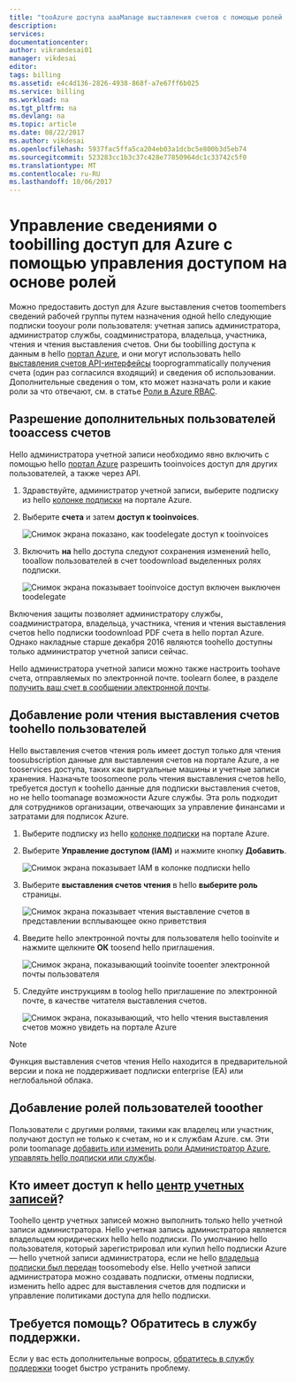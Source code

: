 ```yaml
---
title: "tooAzure доступа aaaManage выставления счетов с помощью ролей | Документы Microsoft"
description: 
services: 
documentationcenter: 
author: vikramdesai01
manager: vikdesai
editor: 
tags: billing
ms.assetid: e4c4d136-2826-4938-868f-a7e67ff6b025
ms.service: billing
ms.workload: na
ms.tgt_pltfrm: na
ms.devlang: na
ms.topic: article
ms.date: 08/22/2017
ms.author: vikdesai
ms.openlocfilehash: 5937fac5ffa5ca204eb03a1dcbc5e800b3d5eb74
ms.sourcegitcommit: 523283cc1b3c37c428e77850964dc1c33742c5f0
ms.translationtype: MT
ms.contentlocale: ru-RU
ms.lasthandoff: 10/06/2017
---
```

# <a name="manage-access-toobilling-information-for-azure-using-role-based-access-control"></a>Управление сведениями о toobilling доступ для Azure с помощью управления доступом на основе ролей

Можно предоставить доступ для Azure выставления счетов toomembers сведений рабочей группы путем назначения одной hello следующие подписки tooyour роли пользователя: учетная запись администратора, администратор службы, соадминистратора, владельца, участника, чтения и чтения выставления счетов. Они бы toobilling доступа к данным в hello [портал Azure](https://portal.azure.com/), и они могут использовать hello [выставления счетов API-интерфейсы](billing-usage-rate-card-overview.md) tooprogrammatically получения счета (один раз согласился входящий) и сведения об использовании. Дополнительные сведения о том, кто может назначать роли и какие роли за что отвечают, см. в статье [Роли в Azure RBAC](../active-directory/role-based-access-built-in-roles.md).

## <a name="opt-in"></a>Разрешение дополнительных пользователей tooaccess счетов

Hello администратора учетной записи необходимо явно включить с помощью hello [портал Azure](https://portal.azure.com/) разрешить tooinvoices доступ для других пользователей, а также через API.

1. Здравствуйте, администратор учетной записи, выберите подписку из hello [колонке подписки](https://portal.azure.com/#blade/Microsoft_Azure_Billing/SubscriptionsBlade) на портале Azure.

1. Выберите **счета** и затем **доступ к tooinvoices**.

    ![Снимок экрана показано, как toodelegate доступ к tooinvoices](./media/billing-manage-access/AA-optin.png)

1. Включить **на** hello доступа следуют сохранения изменений hello, tooallow пользователей в счет toodownload выделенных ролях подписки.

    ![Снимок экрана показывает tooinvoice доступ включен выключен toodelegate](./media/billing-manage-access/AA-optinAllow.png)

Включения защиты позволяет администратору службы, соадминистратора, владельца, участника, чтения и чтения выставления счетов hello подписки toodownload PDF счета в hello портал Azure. Однако накладные старше декабря 2016 являются toohello доступны только администратор учетной записи сейчас.

Hello администратора учетной записи можно также настроить toohave счета, отправляемых по электронной почте. toolearn более, в разделе [получить ваш счет в сообщении электронной почты](billing-download-azure-invoice-daily-usage-date.md).

## <a name="adding-users-toohello-billing-reader-role"></a>Добавление роли чтения выставления счетов toohello пользователей

Hello выставления счетов чтения роль имеет доступ только для чтения toosubscription данные для выставления счетов на портале Azure, а не tooservices доступа, таких как виртуальные машины и учетные записи хранения. Назначьте toosomeone роль чтения выставления счетов hello, требуется доступ к toohello данные для подписки выставления счетов, но не hello toomanage возможности Azure службы. Эта роль подходит для сотрудников организации, отвечающих за управление финансами и затратами для подписок Azure.

1. Выберите подписку из hello [колонке подписки](https://portal.azure.com/#blade/Microsoft_Azure_Billing/SubscriptionsBlade) на портале Azure.

1. Выберите **Управление доступом (IAM)** и нажмите кнопку **Добавить**.

    ![Снимок экрана показывает IAM в колонке подписки hello](./media/billing-manage-access/select-iam.PNG)

1. Выберите **выставления счетов чтения** в hello **выберите роль** страницы.

    ![Снимок экрана показывает чтения выставление счетов в представлении всплывающее окно приветствия](./media/billing-manage-access/select-roles.PNG)

1. Введите hello электронной почты для пользователя hello tooinvite и нажмите щелкните **ОК** toosend hello приглашения.

    ![Снимок экрана, показывающий tooinvite tooenter электронной почты пользователя](./media/billing-manage-access/add-user.PNG)

1. Следуйте инструкциям в toolog hello приглашение по электронной почте, в качестве читателя выставления счетов.

    ![Снимок экрана, показывающий, что hello чтения выставления счетов можно увидеть на портале Azure](./media/billing-manage-access/billing-reader-view.png)

> [!NOTE]
> Функция выставления счетов чтения Hello находится в предварительной версии и пока не поддерживает подписки enterprise (EA) или неглобальной облака.

## <a name="adding-users-tooother-roles"></a>Добавление ролей пользователей tooother

Пользователи с другими ролями, такими как владелец или участник, получают доступ не только к счетам, но и к службам Azure. см. Эти роли toomanage [добавить или изменить роли Администратор Azure, управлять hello подписки или службы](billing-add-change-azure-subscription-administrator.md).

## <a name="who-can-access-hello-account-centerhttpsaccountwindowsazurecom"></a>Кто имеет доступ к hello [центр учетных записей](https://account.windowsazure.com)?

Toohello центр учетных записей можно выполнить только hello учетной записи администратора. Hello учетная запись администратора является владельцем юридических hello hello подписки. По умолчанию hello пользователя, который зарегистрировал или купил hello подписки Azure — hello учетной записи администратора, если не hello [владельца подписки был передан](billing-subscription-transfer.md) toosomebody else. Hello учетной записи администратора можно создавать подписки, отмены подписки, изменить hello адрес для выставления счетов для подписки и управление политиками доступа для hello подписки.

## <a name="need-help-contact-support"></a>Требуется помощь? Обратитесь в службу поддержки.

Если у вас есть дополнительные вопросы, [обратитесь в службу поддержки](https://portal.azure.com/?#blade/Microsoft_Azure_Support/HelpAndSupportBlade) tooget быстро устранить проблему.
